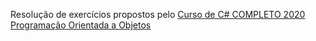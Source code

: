 Resolução de exercícios propostos pelo [Curso de C# COMPLETO 2020 Programação Orientada a Objetos](https://www.udemy.com/course/programacao-orientada-a-objetos-csharp/)
